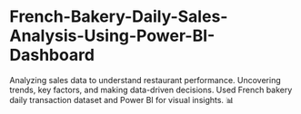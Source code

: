 # French-Bakery-Daily-Sales-Analysis-Using-Power-BI-Dashboard
Analyzing sales data to understand restaurant performance. Uncovering trends, key factors, and making data-driven decisions. Used French bakery daily transaction dataset and Power BI for visual insights. 📊
